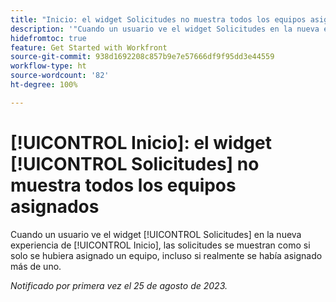 ```yaml
---
title: "Inicio: el widget Solicitudes no muestra todos los equipos asignados"
description: '"Cuando un usuario ve el widget Solicitudes en la nueva experiencia de Inicio, las solicitudes se muestran como si solo se hubiera asignado un equipo, aunque en realidad tengan más de uno asignado".'
hidefromtoc: true
feature: Get Started with Workfront
source-git-commit: 938d1692208c857b9e7e57666df9f95dd3e44559
workflow-type: ht
source-wordcount: '82'
ht-degree: 100%

---
```



# [!UICONTROL Inicio]: el widget [!UICONTROL Solicitudes] no muestra todos los equipos asignados

Cuando un usuario ve el widget [!UICONTROL Solicitudes] en la nueva experiencia de [!UICONTROL Inicio], las solicitudes se muestran como si solo se hubiera asignado un equipo, incluso si realmente se había asignado más de uno.

_Notificado por primera vez el 25 de agosto de 2023._

